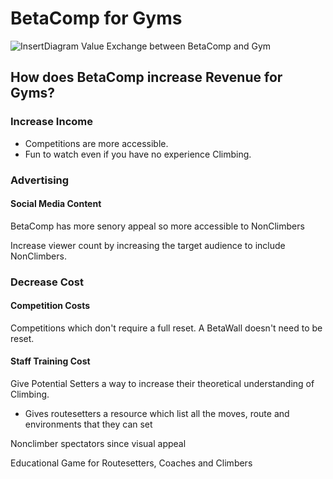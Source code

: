 # BetaComp for Gyms

![InsertDiagram]() Value Exchange between BetaComp and Gym


## How does BetaComp increase Revenue for Gyms?

### Increase Income
- Competitions are more accessible.
- Fun to watch even if you have no experience Climbing.

### Advertising

#### Social Media Content

BetaComp has more senory appeal so more accessible to NonClimbers 


Increase viewer count by increasing the target audience to include NonClimbers.

### Decrease Cost

#### Competition Costs

Competitions which don't require a full reset. A BetaWall doesn't need to be reset.

#### Staff Training Cost

Give Potential Setters a way to increase their theoretical understanding of Climbing.
- Gives routesetters a resource which list all the moves, route and environments that they can set


Nonclimber spectators since visual appeal

Educational Game for Routesetters, Coaches and Climbers














